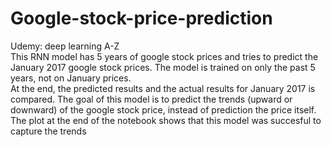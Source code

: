# Google-stock-price-prediction  
 Udemy: deep learning A-Z  
This RNN model has 5 years of google stock prices and tries to predict the January 2017 google stock prices. 
The model is trained on only the past 5 years, not on January prices.  
At the end, the predicted results and the actual results for January 2017 is compared. 
The goal of this model is to predict the trends (upward or downward) of the google stock price, instead of prediction the price itself.   
The plot at the end of the notebook shows that this model was succesful to capture the trends
